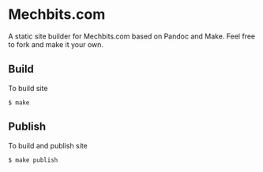 # Mechbits.com
A static site builder for Mechbits.com based on Pandoc and Make. Feel free to fork and make it your own.

## Build
To build site
```shell
$ make
```

## Publish
To build and publish site
```shell
$ make publish
```
